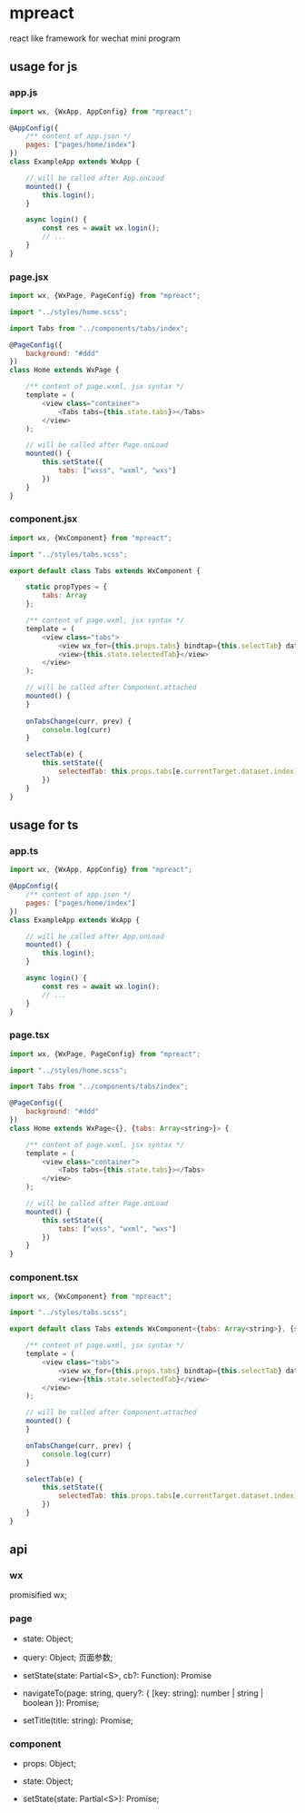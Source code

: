 # mpreact

 react like framework for wechat mini program

## usage for js

### app.js

```javascript
import wx, {WxApp, AppConfig} from "mpreact";

@AppConfig({
    /** content of app.json */
    pages: ["pages/home/index"]
})
class ExampleApp extends WxApp {

    // will be called after App.onLoad
    mounted() {
        this.login();
    }

    async login() {
        const res = await wx.login();
        // ...
    }
}
```

### page.jsx

```javascript
import wx, {WxPage, PageConfig} from "mpreact";

import "../styles/home.scss";

import Tabs from "../components/tabs/index";

@PageConfig({
    background: "#ddd"
})
class Home extends WxPage {

    /** content of page.wxml, jsx syntax */
    template = (
        <view class="container">
            <Tabs tabs={this.state.tabs}></Tabs>
        </view>
    );

    // will be called after Page.onLoad
    mounted() {
        this.setState({
            tabs: ["wxss", "wxml", "wxs"]
        })
    }
}
```

### component.jsx

```javascript
import wx, {WxComponent} from "mpreact";

import "../styles/tabs.scss";

export default class Tabs extends WxComponent {

    static propTypes = {
        tabs: Array
    };

    /** content of page.wxml, jsx syntax */
    template = (
        <view class="tabs">
            <view wx_for={this.props.tabs} bindtap={this.selectTab} data-index={index}>{item}</view>
            <view>{this.state.selectedTab}</view>
        </view>
    );

    // will be called after Component.attached
    mounted() {
    }
    
    onTabsChange(curr, prev) {
        console.log(curr)
    }

    selectTab(e) {
        this.setState({
            selectedTab: this.props.tabs[e.currentTarget.dataset.index]
        })
    }
}
```

## usage for ts

### app.ts

```javascript
import wx, {WxApp, AppConfig} from "mpreact";

@AppConfig({
    /** content of app.json */
    pages: ["pages/home/index"]
})
class ExampleApp extends WxApp {

    // will be called after App.onLoad
    mounted() {
        this.login();
    }

    async login() {
        const res = await wx.login();
        // ...
    }
}
```

### page.tsx

```javascript
import wx, {WxPage, PageConfig} from "mpreact";

import "../styles/home.scss";

import Tabs from "../components/tabs/index";

@PageConfig({
    background: "#ddd"
})
class Home extends WxPage<{}, {tabs: Array<string>}> {

    /** content of page.wxml, jsx syntax */
    template = (
        <view class="container">
            <Tabs tabs={this.state.tabs}></Tabs>
        </view>
    );

    // will be called after Page.onLoad
    mounted() {
        this.setState({
            tabs: ["wxss", "wxml", "wxs"]
        })
    }
}
```

### component.tsx

```javascript
import wx, {WxComponent} from "mpreact";

import "../styles/tabs.scss";

export default class Tabs extends WxComponent<{tabs: Array<string>}, {selectedTab: string}> {

    /** content of page.wxml, jsx syntax */
    template = (
        <view class="tabs">
            <view wx_for={this.props.tabs} bindtap={this.selectTab} data-index={index}>{item}</view>
            <view>{this.state.selectedTab}</view>
        </view>
    );

    // will be called after Component.attached
    mounted() {
    }

    onTabsChange(curr, prev) {
        console.log(curr)
    }

    selectTab(e) {
        this.setState({
            selectedTab: this.props.tabs[e.currentTarget.dataset.index]
        })
    }
}
```

## api
 
 ### wx

  promisified wx; 

 ### page

 * state: Object;

 * query: Object; 页面参数;

 * setState(state: Partial\<S>, cb?: Function): Promise<void>

 * navigateTo(page: string, query?: { [key: string]: number | string | boolean }): Promise<void>;

 * setTitle(title: string): Promise<void>;

 ### component

 * props: Object;

 * state: Object;

 * setState(state: Partial\<S>): Promise<void>;
